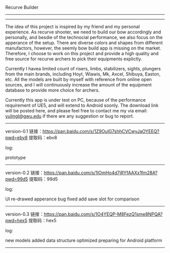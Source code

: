 Recurve Builder
*************************************************
*************************************************
The idea of this project is inspired by my friend and my personal experience. As recurve shooter, we need to build our bow accordingly and personally, and besdie of the technocial performance,
we also focus on the apperance of the setup. There are diverse colors and shapes from different manufactors, however, the seemly bow build app is missing on the market. Therefore, I choose to work
on this project and provide a high quality and free source for recurve archers to pick their equipments explictly. 

Currently I havea limited count of risers, limbs, stabilizers, sights, plungers from the main brands, including Hoyt, Wiawis, Mk, Axcel, Shibuya, Easton, etc. All the models are built by myself with 
reference from online open sources, and I will continuously increase the amount of the equipment database to provide more choice for archers.

Currently this app is under test on PC, because of the performance requirement of UE5, and will extend to Android soonly. 
The download link will be posted here, and please feel free to contact me my via email: yulingl@gwu.edu if there are any suggestion or bug to report. 
*****************************************************
version-0.1
链接：https://pan.baidu.com/s/1Z9OulG7shhCVCwyJaOYEEQ?pwd=ebv8 
提取码：ebv8

log:

prototype

*****************************************************
version-0.2
链接：https://pan.baidu.com/s/1lOmHo4d7jRYfAAXx1fm28A?pwd=99d5 
提取码：99d5

log:

UI re-drawed
apperance bug fixed
add save slot for comparison

*****************************************************
version-0.3
链接：https://pan.baidu.com/s/1O4YEQP-M8FezQ1sme8NPQA?pwd=hex5 
提取码：hex5

log:

new models added
data structure optimized
preparing for Android platform
*****************************************************
